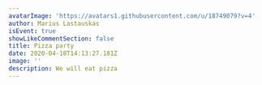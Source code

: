 ```yaml
---
avatarImage: 'https://avatars1.githubusercontent.com/u/18749079?v=4'
author: Marius Lastauskas
isEvent: true
showLikeCommentSection: false
title: Pizza party
date: 2020-04-18T14:13:27.181Z
image: ''
description: We will eat pizza
---
```

